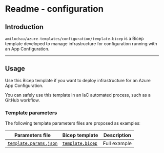 # Readme - configuration

## Introduction

`amilochau/azure-templates/configuration/template.bicep` is a Bicep template developed to manage infrastructure for configuration running with an App Configuration.

---

## Usage

Use this Bicep template if you want to deploy infrastructure for an Azure App Configuration.

You can safely use this template in an IaC automated process, such as a GitHub workflow.

### Template parameters

The following template parameters files are proposed as examples:

| Parameters file | Bicep template | Description |
| --------------- | -------------- | ----------- |
| [`template.params.json`](./template.params.json) | [`template.bicep`](./template.bicep) | Full example |
